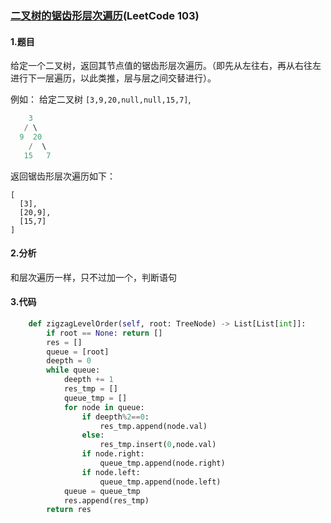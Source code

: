 ### [二叉树的锯齿形层次遍历](https://leetcode-cn.com/problems/binary-tree-zigzag-level-order-traversal/)(LeetCode 103)

#### 1.题目

给定一个二叉树，返回其节点值的锯齿形层次遍历。（即先从左往右，再从右往左进行下一层遍历，以此类推，层与层之间交替进行）。

例如：
给定二叉树 `[3,9,20,null,null,15,7]`,

```sql lite
    3
   / \
  9  20
    /  \
   15   7
```

返回锯齿形层次遍历如下：

```
[
  [3],
  [20,9],
  [15,7]
]
```

#### 2.分析

和层次遍历一样，只不过加一个，判断语句

#### 3.代码

```python
    def zigzagLevelOrder(self, root: TreeNode) -> List[List[int]]:
        if root == None: return []
        res = []
        queue = [root]
        deepth = 0
        while queue:
            deepth += 1
            res_tmp = []
            queue_tmp = []      
            for node in queue:
                if deepth%2==0:
                    res_tmp.append(node.val)
                else:
                    res_tmp.insert(0,node.val)
                if node.right:
                    queue_tmp.append(node.right)
                if node.left:
                    queue_tmp.append(node.left)
            queue = queue_tmp
            res.append(res_tmp)
        return res
```

